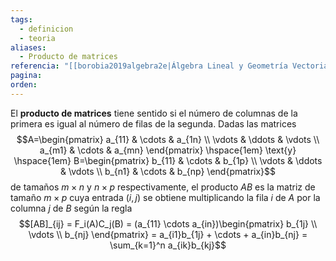 ```yaml
---
tags:
  - definicion
  - teoria
aliases:
  - Producto de matrices
referencia: "[[borobia2019algebra2e|Álgebra Lineal y Geometría Vectorial (2a ed)]]"
pagina: 
orden:
---
```

El **producto de matrices** tiene sentido si el número de columnas de la primera es igual al número de filas de la segunda. Dadas las matrices
$$A=\begin{pmatrix} a_{11} & \cdots & a_{1n} \\ \vdots & \ddots & \vdots \\ a_{m1} & \cdots & a_{mn} \end{pmatrix} \hspace{1em} \text{y} \hspace{1em} B=\begin{pmatrix} b_{11} & \cdots & b_{1p} \\ \vdots & \ddots & \vdots \\ b_{n1} & \cdots & b_{np} \end{pmatrix}$$
de tamaños $m \times n$ y $n \times p$ respectivamente, el producto $AB$ es la matriz de tamaño $m \times p$ cuya entrada $(i,j)$ se obtiene multiplicando la fila $i$ de $A$ por la columna $j$ de $B$ según la regla
$$[AB]_{ij} = F_i(A)C_j(B) = (a_{11} \cdots a_{in})\begin{pmatrix} b_{1j} \\ \vdots \\ b_{nj} \end{pmatrix} = a_{i1}b_{1j} + \cdots + a_{in}b_{nj} = \sum_{k=1}^n a_{ik}b_{kj}$$
